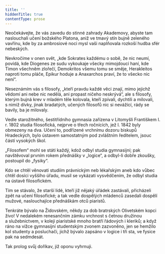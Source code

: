 ```yaml
---
title: ''
hiddenTitle: true
contentType: prose
---
```


  

  

  

  

Neočekávejte, že vás zavedu do stinné zahrady Akademovy, abyste tam naslouchali učení božského Platona, aniž ve tmavý stín bujně zeleného vavřínu, kde by za ambrosiové noci mysl vaši naplňovala rozkoší hudba sfér nebeských.

Nevkročíme v onen svět, „kde Sokrates každému o sobě, že nic neumí, povídá, kde Diogenes ze sudu vykoukaje všecky mimojdoucí haní, kde Timon všechněm zlořečí, Demokritos všemu tomu se směje, Herakleitos naproti tomu pláče, Epikur hoduje a Anaxarchos praví, že to všecko nic není“.

Neseznámím vás s filosofy, „kteří pravdu každé věci znají, mimo jejichž vědomí ani nebe nic nedělá, ani propast ničeho neskrývá“, ale s filosofy, kterým bujná krev v mladém těle kolovala, kteří zpívali, dychtili a milovali, s nimiž dívky, jinak bradatých, učených filosofů nic si nevážící, rády se bavily, ba je milovaly.

Vedle starožitného, šestitřídního gymnasia zařízena v Litomyšli Františkem I. r. 1802 studia filosofická, nejprve o třech ročnících, jež l. 1842 byly obmezeny na dva. Učení to, podřízené vrchnímu dozoru biskupů Hradeckých, bylo ústavem samostatným pod zvlášt­ním ředitelem, jsouc částí vysokých škol.

„Filosofem“ mohl se státi každý, kdož odbyl studia gymnasijní; pak navštěvoval prvním rokem přednášky v „logice“, a odbyl-li dobře zkoušky, postoupil do „fysiky“.

Kdo se chtěl věnovati studiím právnickým neb lékařským aneb kdo vůbec chtěl dosíci vyššího úřadu, musil se vykázati vysvědčením, že odbyl studia na ústavě filosofickém.

Tím se stávalo, že starší lidé, kteří již nějaký úřádek zastávali, přicházeli zpět na učení filosofické; a tak vedle dospělých mlá­denců zasedali dospělí mužové, naslouchajíce přednáškám otců piaristů.

Tenkráte bývalo na Židovském, někdy za dob bratrských Olivet­ském kopci živo! V nedalekém renesančním zámku vrchnost s četnou družinou a služebnictvem, v koleji piaristské mnoho bratří řádových i kleriků; a když ráno na vížce gymnasijní studentským zvonem zazvoněno, jen se hemžilo kol studenty a posluchači, jichž bývalo zapsáno v logice i tři sta, ve fysice pak na sedmdesát.

Tak prolog svůj doříkav, již oponu vyhrnuji.
